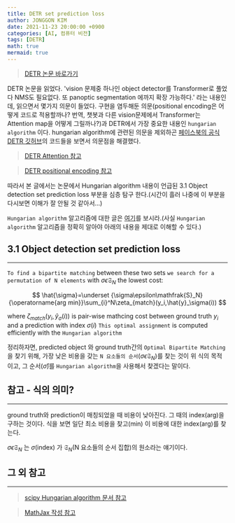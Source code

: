 ```yaml
---
title: DETR set prediction loss
author: JONGGON KIM
date: 2021-11-23 20:00:00 +0900
categories: [AI, 컴퓨터 비전]
tags: [DETR]
math: true
mermaid: true
---
```

> [DETR 논문 바로가기](https://arxiv.org/abs/2005.12872)

DETR 논문을 읽었다. 'vision 문제중 하나인 object detector를 Transformer로 풀었다 NMS도 필요없다. 또 panoptic segmentation 에까지 확장 가능하다.' 라는 내용인데, 읽으면서 몇가지 의문이 들었다. 구현을 염두해둔 의문(positional encoding은 어떻게 코드로 적용할까나? 번역, 챗봇과 다른 vision문제에서 Transformer는 Attention map을 어떻게 그릴까나?)과 DETR에서 가장 중요한 내용인 `hungarian algorithm` 이다. hungarian algorithm에 관련된 의문을 제외하곤 [페이스북의 공식 DETR 깃허브](https://github.com/facebookresearch/detr)의 코드들을 보면서 의문점을 해결했다.

> [DETR Attention 참고](https://colab.research.google.com/github/facebookresearch/detr/blob/colab/notebooks/detr_attention.ipynb)

> [DETR positional encoding 참고](https://colab.research.google.com/github/facebookresearch/detr/blob/colab/notebooks/detr_demo.ipynb)

따라서 본 글에서는 논문에서 Hungarian algorithm 내용이 언급된 3.1 Object detection set prediction loss 부분을 심층 탐구 한다.(시간이 흘러 나중에 이 부분을 다시보면 이해가 잘 안될 것 같아서...)

`Hungarian algorithm` 알고리즘에 대한 글은 [여기](https://deepfocuser.github.io/posts/hungarian-algorithm/)를 보시라.(사실 `Hungarian algorithm` 알고리즘을 정확히 알아야 아래의 내용을 제대로 이해할 수 있다.)

## 3.1 Object detection set prediction loss
---
`To find a bipartite matching` between these two sets `we search for a permutation of N elements` with $\sigma\epsilon\mathfrak{S}_N$ the lowest cost:

$$ \hat{\sigma}=\underset {\sigma\epsilon\mathfrak{S}_N}{\operatorname{arg min}}\sum_{i}^N\zeta_{match}(y_i,\hat{y}_\sigma(i)) $$

where $\zeta_{match}(y_i,\hat{y}_\sigma(i))$ is pair-wise mathcing cost between ground truth $y_i$ and a prediction with index $\sigma(i)$ `This optimal assignment` is computed efficiently with the `Hungarian algorithm`

정리하자면, predicted object 와 ground truth간의 `Optimal Bipartite Matching`을 찾기 위해, 가장 낮은 비용을 갖는 `N 요소들의 순서`($\sigma\epsilon\mathfrak{S}_{N}$)를 찾는 것이 위 식의 목적이고, 그 순서($\hat{\sigma}$)를 `Hungarian algorithm`을 사용해서 찾겠다는 말이다. 

## 참고 - 식의 의미?
---
ground truth와 prediction이 매칭되었을 때 비용이 낮아진다. 그 때의 index(arg)을 구하는 것이다. 식을 보면 일단 최소 비용을 찾고(min) 이 비용에 대한 index(arg)를 찾는다. 

$\sigma\epsilon\mathfrak{S}_{N}$ 는 $\sigma$(index) 가 $\mathfrak{S}_N$(N 요소들의 순서 집합)의 원소라는 얘기이다. 
## 그 외 참고
---
> [scipy Hungarian algorithm 문서 참고](https://docs.scipy.org/doc/scipy-0.18.1/reference/generated/scipy.optimize.linear_sum_assignment.html)

> [MathJax 작성 참고](https://www.acmicpc.net/blog/view/6)

